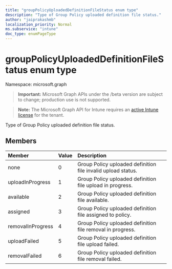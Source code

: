 ```yaml
---
title: "groupPolicyUploadedDefinitionFileStatus enum type"
description: "Type of Group Policy uploaded definition file status."
author: "jaiprakashmb"
localization_priority: Normal
ms.subservice: "intune"
doc_type: enumPageType
---
```


# groupPolicyUploadedDefinitionFileStatus enum type

Namespace: microsoft.graph
> **Important:** Microsoft Graph APIs under the /beta version are subject to change; production use is not supported.

> **Note:** The Microsoft Graph API for Intune requires an [active Intune license](https://go.microsoft.com/fwlink/?linkid=839381) for the tenant.


Type of Group Policy uploaded definition file status.

## Members
|Member|Value|Description|
|:---|:---|:---|
|none|0|Group Policy uploaded definition file invalid upload status.|
|uploadInProgress|1|Group Policy uploaded definition file upload in progress.|
|available|2|Group Policy uploaded definition file available.|
|assigned|3|Group Policy uploaded definition file assigned to policy.|
|removalInProgress|4|Group Policy uploaded definition file removal in progress.|
|uploadFailed|5|Group Policy uploaded definition file upload failed.|
|removalFailed|6|Group Policy uploaded definition file removal failed.|
